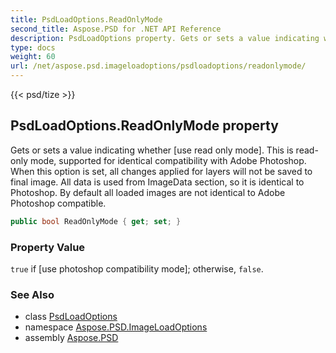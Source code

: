 ```yaml
---
title: PsdLoadOptions.ReadOnlyMode
second_title: Aspose.PSD for .NET API Reference
description: PsdLoadOptions property. Gets or sets a value indicating whether use read only mode. This is readonly mode supported for identical compatibility with Adobe Photoshop. When this option is set all changes applied for layers will not be saved to final image. All data is used from ImageData section so it is identical to Photoshop. By default all loaded images are not identical to Adobe Photoshop compatible
type: docs
weight: 60
url: /net/aspose.psd.imageloadoptions/psdloadoptions/readonlymode/
---
```

{{< psd/tize >}}
## PsdLoadOptions.ReadOnlyMode property

Gets or sets a value indicating whether [use read only mode]. This is read-only mode, supported for identical compatibility with Adobe Photoshop. When this option is set, all changes applied for layers will not be saved to final image. All data is used from ImageData section, so it is identical to Photoshop. By default all loaded images are not identical to Adobe Photoshop compatible.

```csharp
public bool ReadOnlyMode { get; set; }
```

### Property Value

`true` if [use photoshop compatibility mode]; otherwise, `false`.

### See Also

* class [PsdLoadOptions](../)
* namespace [Aspose.PSD.ImageLoadOptions](../../../aspose.psd.imageloadoptions/)
* assembly [Aspose.PSD](../../../)


